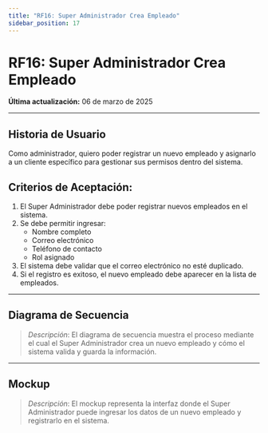 ```yaml
---
title: "RF16: Super Administrador Crea Empleado"  
sidebar_position: 17
---
```


# RF16: Super Administrador Crea Empleado  

**Última actualización:** 06 de marzo de 2025  

---

## Historia de Usuario  

Como administrador, quiero poder registrar un nuevo empleado y asignarlo a un cliente específico para gestionar sus permisos dentro del sistema.


## **Criterios de Aceptación:**  

1. El Super Administrador debe poder registrar nuevos empleados en el sistema.  
2. Se debe permitir ingresar:  
   - Nombre completo  
   - Correo electrónico  
   - Teléfono de contacto  
   - Rol asignado  
3. El sistema debe validar que el correo electrónico no esté duplicado.  
4. Si el registro es exitoso, el nuevo empleado debe aparecer en la lista de empleados.  

---

## **Diagrama de Secuencia**  

> *Descripción*: El diagrama de secuencia muestra el proceso mediante el cual el Super Administrador crea un nuevo empleado y cómo el sistema valida y guarda la información.  

---

## **Mockup**  

> *Descripción*: El mockup representa la interfaz donde el Super Administrador puede ingresar los datos de un nuevo empleado y registrarlo en el sistema.  
